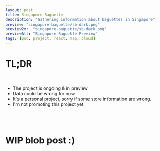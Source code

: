```yaml
---
layout: post
title: Singapore Baguette
description: "Gathering information about baguettes in Singapore"
preview: "singapore-baguette/sb-dark.png"
preview2x:  "singapore-baguette/sb-dark.png"
previewAlt: "Singapore Baguette Preview"
tags: [poc, project, react, map, cloud]
---
```


# TL;DR
<br />

- The project is ongoing & in preview
- Data could be wrong for now
- It's a personal project, sorry if some store information are wrong.
- I'm not promoting this project yet

<br /><br />
# WIP blob post :)
<br />
